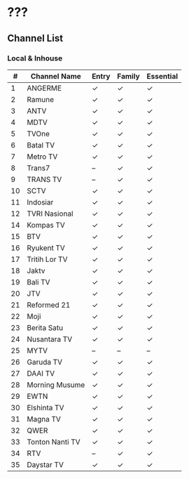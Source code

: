 # ???
## Channel List
### Local & Inhouse
\# | Channel Name | Entry | Family | Essential
-- | -- | -- | -- | --
1 | ANGERME | ✓ | ✓ | ✓
2 | Ramune | ✓ | ✓ | ✓
3 | ANTV | ✓ | ✓ | ✓
4 | MDTV | ✓ | ✓ | ✓
5 | TVOne | ✓ | ✓ | ✓
6 | Batal TV | ✓ | ✓ | ✓
7 | Metro TV | ✓ | ✓ | ✓
8 | Trans7 | – | ✓ | ✓
9 | TRANS TV | – | ✓ | ✓
10 | SCTV | ✓ | ✓ | ✓
11 | Indosiar | ✓ | ✓ | ✓
12 | TVRI Nasional | ✓ | ✓ | ✓
14 | Kompas TV | ✓ | ✓ | ✓
15 | BTV | ✓ | ✓ | ✓
16 | Ryukent TV | ✓ | ✓ | ✓
17 | Tritih Lor TV | ✓ | ✓ | ✓
18 | Jaktv | ✓ | ✓ | ✓
19 | Bali TV | ✓ | ✓ | ✓
20 | JTV | ✓ | ✓ | ✓
21 | Reformed 21 | ✓ | ✓ | ✓
22 | Moji | ✓ | ✓ | ✓
23 | Berita Satu | ✓ | ✓ | ✓
24 | Nusantara TV | ✓ | ✓ | ✓
25 | MYTV | – | – | –
26 | Garuda TV | ✓ | ✓ | ✓
27 | DAAI TV | ✓ | ✓ | ✓
28 | Morning Musume | ✓ | ✓ | ✓
29 | EWTN | ✓ | ✓ | ✓
30 | Elshinta TV | ✓ | ✓ | ✓
31 | Magna TV | ✓ | ✓ | ✓
32 | QWER | ✓ | ✓ | ✓
33 | Tonton Nanti TV | ✓ | ✓ | ✓
34 | RTV | – | ✓ | ✓
35 | Daystar TV | ✓ | ✓ | ✓
